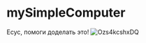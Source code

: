# mySimpleComputer
Есус, помоги доделать это!
![Ozs4kcshxDQ](https://user-images.githubusercontent.com/60766319/113870014-95b17880-97db-11eb-9072-1dbdc2274489.jpg)
